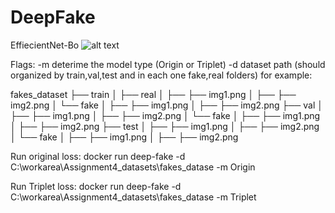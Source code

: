 # DeepFake

EffiecientNet-Bo
![alt text](https://miro.medium.com/max/1400/1*8oE4jOMfOXeEzgsHjSB5ww.png)

Flags:
-m deterime the model type (Origin or Triplet)
-d dataset path (should organized by train,val,test and in each one fake,real folders) for example:

fakes_dataset
├── train
│   ├── real
│   ├── ├── img1.png
│   ├── ├── img2.png
│   └── fake
│   ├── ├── img1.png
│   ├── ├── img2.png
├── val
│   ├── ├── img1.png
│   ├── ├── img2.png
│   └── fake
│   ├── ├── img1.png
│   ├── ├── img2.png
├── test
│   ├── ├── img1.png
│   ├── ├── img2.png
│   └── fake
│   ├── ├── img1.png
│   ├── ├── img2.png


Run original loss:
docker run deep-fake -d C:\workarea\Assignment4_datasets\fakes_datase -m Origin

Run Triplet loss:
docker run deep-fake -d C:\workarea\Assignment4_datasets\fakes_datase -m Triplet
